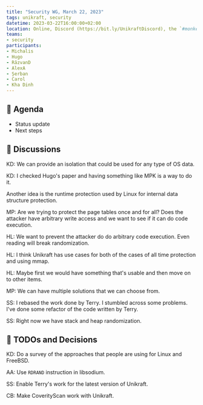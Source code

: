 ```yaml
---
title: "Security WG, March 22, 2023"
tags: unikraft, security
datetime: 2023-03-22T16:00:00+02:00
location: Online, Discord (https://bit.ly/UnikraftDiscord), the `#monkey-business` voice channel
teams:
- security
participants:
- Michalis
- Hugo
- RăzvanD
- AlexA
- Șerban
- Carol
- Kha Dinh
---
```


## :dart: Agenda

- Status update
- Next steps

## :closed_book: Discussions

KD: We can provide an isolation that could be used for any type of OS data.

KD: I checked Hugo's paper and having something like MPK is a way to do it.

Another idea is the runtime protection used by Linux for internal data structure protection.

MP: Are we trying to protect the page tables once and for all?
Does the attacker have arbitrary write access and we want to see if it can do code execution.

HL: We want to prevent the attacker do do arbitrary code execution.
Even reading will break randomization.

HL: I think Unikraft has use cases for both of the cases of all time protection and using mmap.

HL: Maybe first we would have something that's usable and then move on to other items.

MP: We can have multiple solutions that we can choose from.

SS: I rebased the work done by Terry. I stumbled across some problems.
I've done some refactor of the code written by Terry.

SS: Right now we have stack and heap randomization.

## :wrench: TODOs and Decisions

KD: Do a survey of the approaches that people are using for Linux and FreeBSD.

AA: Use `RDRAND` instruction in libsodium.

SS: Enable Terry's work for the latest version of Unikraft.

CB: Make CoverityScan work with Unikraft.
